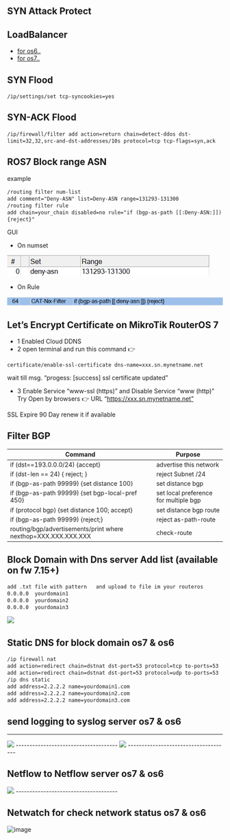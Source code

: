 ## SYN Attack Protect

## LoadBalancer

- [for os6..](Mikrotik%20os6%20Loadbalance.txt)
- [for os7..]()

## SYN Flood
```
/ip/settings/set tcp-syncookies=yes
```
## SYN-ACK Flood
```
/ip/firewall/filter add action=return chain=detect-ddos dst-limit=32,32,src-and-dst-addresses/10s protocol=tcp tcp-flags=syn,ack
```



## ROS7  Block range ASN  

example 
```
/routing filter num-list
add comment="Deny-ASN" list=Deny-ASN range=131293-131300
/routing filter rule
add chain=your_chain disabled=no rule="if (bgp-as-path [[:Deny-ASN:]]) {reject}"
```
GUI

- On numset
<img src=s1.png />

- On Rule
<img src=s2.png />

## Let’s Encrypt Certificate on MikroTik RouterOS 7

- 1 Enabled Cloud DDNS
- 2 open terminal  and run this command 👉
```
certificate/enable-ssl-certificate dns-name=xxx.sn.mynetname.net
```
wait till msg.  “progess: [success] ssl certificate updated”
- 3 Enable Service “www-ssl (https)” and Disable Service “www (http)”
Try Open by browsers  👉 URL “https://xxx.sn.mynetname.net”

SSL Expire 90 Day renew it if available


## Filter BGP

| Command | 	Purpose |
| --- | --- |
| if (dst==193.0.0.0/24) {accept} | advertise this network  |
| if (dst-len == 24) { reject; } | reject Subnet /24 |
| if (bgp-as-path 99999) {set distance 100} | set distance bgp |
| if (bgp-as-path 99999) {set bgp-local-pref 450} | set local preference for multiple bgp |
| if (protocol bgp) {set distance 100; accept} | set distance  bgp route |
| if (bgp-as-path 99999) {reject;} | reject as-path-route |
| routing/bgp/advertisements/print where nexthop=XXX.XXX.XXX.XXX | check-route |



## Block Domain with Dns server  Add list (available on fw 7.15+)
```
add .txt file with pattern   and upload to file im your routeros
0.0.0.0  yourdomain1
0.0.0.0  yourdomain2
0.0.0.0  yourdomain3
```
<img src= sc.png/>


## Static DNS for block domain os7 & os6
```
/ip firewall nat
add action=redirect chain=dstnat dst-port=53 protocol=tcp to-ports=53
add action=redirect chain=dstnat dst-port=53 protocol=udp to-ports=53
/ip dns static
add address=2.2.2.2 name=yourdomain1.com
add address=2.2.2.2 name=yourdomain2.com
add address=2.2.2.2 name=yourdomain3.com
```

## send logging to syslog server os7 & os6
-------------------------------------
<img src=log.png/>
-------------------------------------
<img src=log2.png/>
-------------------------------------

## Netflow to Netflow server os7 & os6

<img src=netflow.png/>
-------------------------------------

## Netwatch for check network status os7 & os6

![image](https://github.com/user-attachments/assets/260ad835-fca1-48a4-8433-69faba94d5e6)







